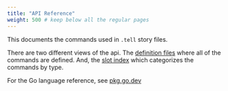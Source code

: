 ```yaml
---
title: "API Reference"
weight: 500 # keep below all the regular pages
---
```


This documents the commands used in <code>.tell</code> story files. 

There are two different views of the api. The [definition files](/api/idl) where all of the commands are defined. And, the [slot index](/api/slot) which categorizes the commands by type.

For the Go language reference, see <a href="https://pkg.go.dev/git.sr.ht/~ionous/tapestry">pkg.go.dev</a>

